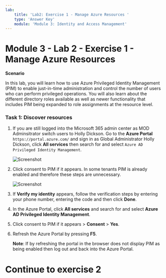 ```yaml
---
lab:
    title: 'Lab2: Exercise 1 - Manage Azure Resources '
    type: 'Answer Key'
    module: 'Module 3: Identity and Access Management'
---
```


# Module 3 - Lab 2 - Exercise 1 - Manage Azure Resources


**Scenario**

In this lab, you will learn how to use Azure Privileged Identity Management (PIM) to enable just-in-time administration and control the number of users who can perform privileged operations. You will also learn about the different directory roles available as well as newer functionality that includes PIM being expanded to role assignments at the resource level. 


### Task 1: Discover resources

1.  If you are still logged into the Microsoft 365 admin center as MOD Adminsitrator switch users to Holly Dickson. Go to the **Azure Portal** `https://portal.azure.com/` and sign in as Global Administrator Holly Dickson, click **All services** then search for and select `Azure AD Privileged Identity Management`.

     ![Screenshot](../Media/a52510a3-b2a2-4b21-91a8-ee7f34b39a72.png)

1.  Click consent to PIM if it appears. In some tenants PIM is already enabled and therefore these steps are unnecessary.

     ![Screenshot](../Media/5943cd1d-f6e6-4ccc-921b-e1105af7bdf9.png)

1.  If **Verify my identity** appears, follow the verification steps by entering your phone number, entering the code and then click **Done**.
1.  In the Azure Portal, click **All services** and search for and select **Azure AD Privileged Identity Management**.
1.  Click consent to PIM if it appears > **Consent** > **Yes**.
1.  Refresh the Azure Portal by pressing **F5**.
   
    **Note**: If by refreshing the portal in the browser does not display PIM as being enabled then log out and back into the Azure Portal.

# Continue to exercise 2
